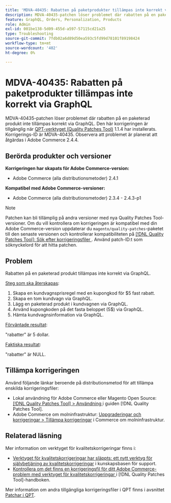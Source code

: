 ```yaml
---
title: 'MDVA-40435: Rabatten på paketprodukter tillämpas inte korrekt via GraphQL'
description: MDVA-40435-patchen löser problemet där rabatten på en paketerad produkt inte tillämpas korrekt via GraphQL. Den här korrigeringen är tillgänglig när [QPT-verktyget (Quality Patches Tool)](https://experienceleague.adobe.com/sv/docs/commerce-operations/tools/quality-patches-tool/quality-patches-tool-to-self-serve-quality-patches) 1.1.4 är installerat. Korrigerings-ID är MDVA-40435. Observera att problemet är planerat att åtgärdas i Adobe Commerce 2.4.4.
feature: GraphQL, Orders, Personalization, Products
role: Admin
exl-id: 001be138-5d09-455d-a597-57115cd21a25
type: Troubleshooting
source-git-commit: 7fdb02a6d89d50ea593c5fd99d78101f89198424
workflow-type: tm+mt
source-wordcount: '402'
ht-degree: 0%

---
```


# MDVA-40435: Rabatten på paketprodukter tillämpas inte korrekt via GraphQL

MDVA-40435-patchen löser problemet där rabatten på en paketerad produkt inte tillämpas korrekt via GraphQL. Den här korrigeringen är tillgänglig när [QPT-verktyget (Quality Patches Tool)](https://experienceleague.adobe.com/sv/docs/commerce-operations/tools/quality-patches-tool/quality-patches-tool-to-self-serve-quality-patches) 1.1.4 har installerats. Korrigerings-ID är MDVA-40435. Observera att problemet är planerat att åtgärdas i Adobe Commerce 2.4.4.

## Berörda produkter och versioner

**Korrigeringen har skapats för Adobe Commerce-version:**

* Adobe Commerce (alla distributionsmetoder) 2.4.1

**Kompatibel med Adobe Commerce-versioner:**

* Adobe Commerce (alla distributionsmetoder) 2.3.4 - 2.4.3-p1

>[!NOTE]
>
>Patchen kan bli tillämplig på andra versioner med nya Quality Patches Tool-versioner. Om du vill kontrollera om korrigeringen är kompatibel med din Adobe Commerce-version uppdaterar du `magento/quality-patches`-paketet till den senaste versionen och kontrollerar kompatibiliteten på [[!DNL Quality Patches Tool]: Sök efter korrigeringsfiler ](https://experienceleague.adobe.com/sv/docs/commerce-operations/tools/quality-patches-tool/quality-patches-tool-to-self-serve-quality-patches). Använd patch-ID:t som söknyckelord för att hitta patchen.

## Problem

Rabatten på en paketerad produkt tillämpas inte korrekt via GraphQL.

<u>Steg som ska återskapas</u>:

1. Skapa en kundvagnsprisregel med en kupongkod för $5 fast rabatt.
1. Skapa en tom kundvagn via GraphQL.
1. Lägg en paketerad produkt i kundvagnen via GraphQL.
1. Använd kupongkoden på det fasta beloppet (5$) via GraphQL.
1. Hämta kundvagnsinformation via GraphQL.

<u>Förväntade resultat</u>:

&quot;rabatter&quot; är 5 dollar.

<u>Faktiska resultat</u>:

&quot;rabatter&quot; är NULL.

## Tillämpa korrigeringen

Använd följande länkar beroende på distributionsmetod för att tillämpa enskilda korrigeringsfiler:

* Lokal användning för Adobe Commerce eller Magento Open Source: [[!DNL Quality Patches Tool] > Användning ](/help/tools/quality-patches-tool/usage.md) i guiden [!DNL Quality Patches Tool].
* Adobe Commerce om molninfrastruktur: [Uppgraderingar och korrigeringar > Tillämpa korrigeringar](https://experienceleague.adobe.com/docs/commerce-cloud-service/user-guide/develop/upgrade/apply-patches.html?lang=sv-SE) i Commerce om molninfrastruktur.

## Relaterad läsning

Mer information om verktyget för kvalitetskorrigeringar finns i:

* [Verktyget för kvalitetskorrigeringar har släppts: ett nytt verktyg för självbetjäning av kvalitetskorrigeringar](https://experienceleague.adobe.com/sv/docs/commerce-operations/tools/quality-patches-tool/quality-patches-tool-to-self-serve-quality-patches) i kunskapsbasen för support.
* [Kontrollera om det finns en korrigeringsfil för ditt Adobe Commerce-problem med verktyget för kvalitetskorrigeringar ](/help/tools/quality-patches-tool/patches-available-in-qpt/check-patch-for-magento-issue-with-magento-quality-patches.md) i [!DNL Quality Patches Tool]-handboken.

Mer information om andra tillgängliga korrigeringsfiler i QPT finns i avsnittet [Patchar i QPT](https://support.magento.com/hc/en-us/sections/360010506631-Patches-available-in-MQP-tool-).
